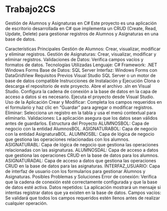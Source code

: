 # Trabajo2CS
Gestión de Alumnos y Asignaturas en C#
Este proyecto es una aplicación de escritorio desarrollada en C# que implementa un CRUD (Create, Read, Update, Delete) para gestionar registros de Alumnos y Asignaturas en una base de datos.

Características Principales
Gestión de Alumnos: Crear, visualizar, modificar y eliminar registros.
Gestión de Asignaturas: Crear, visualizar, modificar y eliminar registros.
Validaciones de Datos: Verifica campos vacíos y formatos de datos.
Tecnologías Utilizadas
Lenguaje: C#
Framework: .NET Windows Forms
Base de Datos: SQL Server
Interfaz: Windows Forms con DataGridView
Requisitos Previos
Visual Studio
SQL Server o un motor de base de datos compatible
Instrucciones de Instalación y Ejecución
Clona o descarga el repositorio de este proyecto.
Abre el archivo .sln en Visual Studio.
Configura la cadena de conexión a la base de datos en la capa de acceso a datos si es necesario.
Ejecuta el proyecto desde Visual Studio.
Uso de la Aplicación
Crear y Modificar: Completa los campos requeridos en el formulario y haz clic en “Guardar” para agregar o modificar registros.
Eliminar: Selecciona un registro en la tabla y usa el menú contextual para eliminarlo.
Validaciones: La aplicación asegura que los datos sean válidos antes de guardarlos.
Estructura del Proyecto
ALUMNOSBOL: Capa de negocio con la entidad AlumnosBOL.
ASIGNATURABOL: Capa de negocio con la entidad AsignaturaBOL.
ALUMNOSBL: Capa de lógica de negocio que gestiona las operaciones relacionadas con los alumnos.
ASIGNATURABL: Capa de lógica de negocio que gestiona las operaciones relacionadas con las asignaturas.
ALUMNOSDAL: Capa de acceso a datos que gestiona las operaciones CRUD en la base de datos para los alumnos.
ASIGNATURADAL: Capa de acceso a datos que gestiona las operaciones CRUD en la base de datos para las asignaturas.
INTERFAZ_USUARIO: Capa de interfaz de usuario con los formularios para gestionar Alumnos y Asignaturas.
Posibles Problemas y Soluciones
Error de conexión: Verifica que la cadena de conexión esté correctamente configurada y que la base de datos esté activa.
Datos repetidos: La aplicación mostrará un mensaje si intentas registrar datos que ya existen en la base de datos.
Campos vacíos: Se validará que todos los campos requeridos estén llenos antes de realizar cualquier operación.
